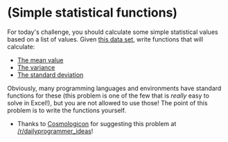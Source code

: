 # (Simple statistical functions)
<div class="md"><p>For today's challenge, you should calculate some simple statistical values based on a list of values. Given <a href="http://pastebin.com/vqzTrVK2">this data set</a>, write functions that will calculate:</p>
<ul>
<li><a href="http://en.wikipedia.org/wiki/Arithmetic_mean">The mean value</a></li>
<li><a href="http://en.wikipedia.org/wiki/Variance">The variance</a></li>
<li><a href="http://en.wikipedia.org/wiki/Standard_deviation">The standard deviation</a></li>
</ul>
<p>Obviously, many programming languages and environments have standard functions for these (this problem is one of the few that is <em>really</em> easy to solve in Excel!), but you are not allowed to use those! The point of this problem is to write the functions yourself. </p>
<ul>
<li>Thanks to <a href="http://www.reddit.com/user/Cosmologicon">Cosmologicon</a> for suggesting this problem at <a href="/r/dailyprogrammer_ideas">/r/dailyprogrammer_ideas</a>! </li>
</ul>
</div>
